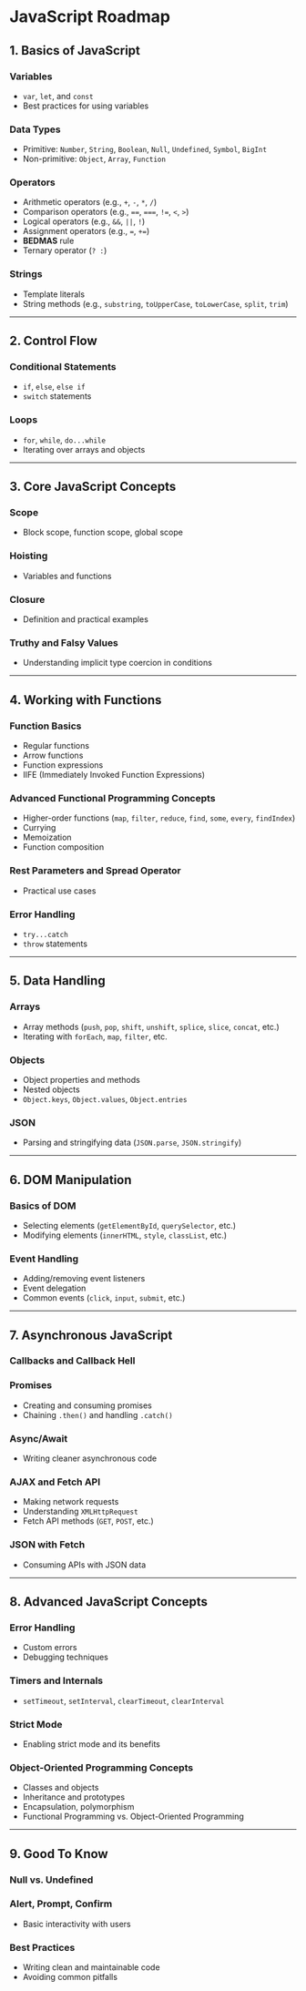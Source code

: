# JavaScript Roadmap

## 1. Basics of JavaScript
### Variables
- `var`, `let`, and `const`
- Best practices for using variables

### Data Types
- Primitive: `Number`, `String`, `Boolean`, `Null`, `Undefined`, `Symbol`, `BigInt`
- Non-primitive: `Object`, `Array`, `Function`

### Operators
- Arithmetic operators (e.g., `+`, `-`, `*`, `/`)
- Comparison operators (e.g., `==`, `===`, `!=`, `<`, `>`)
- Logical operators (e.g., `&&`, `||`, `!`)
- Assignment operators (e.g., `=`, `+=`)
- **BEDMAS** rule
- Ternary operator (`? :`)

### Strings
- Template literals
- String methods (e.g., `substring`, `toUpperCase`, `toLowerCase`, `split`, `trim`)

---

## 2. Control Flow
### Conditional Statements
- `if`, `else`, `else if`
- `switch` statements

### Loops
- `for`, `while`, `do...while`
- Iterating over arrays and objects

---

## 3. Core JavaScript Concepts
### Scope
- Block scope, function scope, global scope

### Hoisting
- Variables and functions

### Closure
- Definition and practical examples

### Truthy and Falsy Values
- Understanding implicit type coercion in conditions

---

## 4. Working with Functions
### Function Basics
- Regular functions
- Arrow functions
- Function expressions
- IIFE (Immediately Invoked Function Expressions)

### Advanced Functional Programming Concepts
- Higher-order functions (`map`, `filter`, `reduce`, `find`, `some`, `every`, `findIndex`)
- Currying
- Memoization
- Function composition

### Rest Parameters and Spread Operator
- Practical use cases

### Error Handling
- `try...catch`
- `throw` statements

---

## 5. Data Handling
### Arrays
- Array methods (`push`, `pop`, `shift`, `unshift`, `splice`, `slice`, `concat`, etc.)
- Iterating with `forEach`, `map`, `filter`, etc.

### Objects
- Object properties and methods
- Nested objects
- `Object.keys`, `Object.values`, `Object.entries`

### JSON
- Parsing and stringifying data (`JSON.parse`, `JSON.stringify`)

---

## 6. DOM Manipulation
### Basics of DOM
- Selecting elements (`getElementById`, `querySelector`, etc.)
- Modifying elements (`innerHTML`, `style`, `classList`, etc.)

### Event Handling
- Adding/removing event listeners
- Event delegation
- Common events (`click`, `input`, `submit`, etc.)

---

## 7. Asynchronous JavaScript
### Callbacks and Callback Hell
### Promises
- Creating and consuming promises
- Chaining `.then()` and handling `.catch()`

### Async/Await
- Writing cleaner asynchronous code

### AJAX and Fetch API
- Making network requests
- Understanding `XMLHttpRequest`
- Fetch API methods (`GET`, `POST`, etc.)

### JSON with Fetch
- Consuming APIs with JSON data

---

## 8. Advanced JavaScript Concepts
### Error Handling
- Custom errors
- Debugging techniques

### Timers and Internals
- `setTimeout`, `setInterval`, `clearTimeout`, `clearInterval`

### Strict Mode
- Enabling strict mode and its benefits

### Object-Oriented Programming Concepts
- Classes and objects
- Inheritance and prototypes
- Encapsulation, polymorphism
- Functional Programming vs. Object-Oriented Programming

---

## 9. Good To Know
### Null vs. Undefined
### Alert, Prompt, Confirm
- Basic interactivity with users

### Best Practices
- Writing clean and maintainable code
- Avoiding common pitfalls
